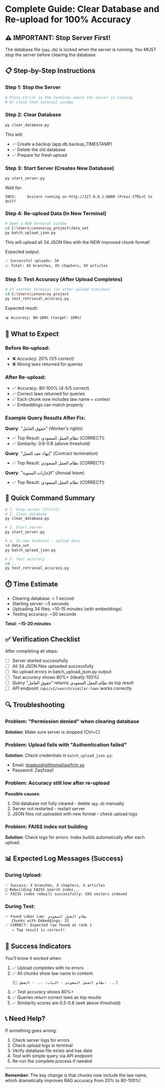# Complete Guide: Clear Database and Re-upload for 100% Accuracy

## ⚠️ IMPORTANT: Stop Server First!

The database file (`app.db`) is locked when the server is running. You MUST stop the server before clearing the database.

## 📋 Step-by-Step Instructions

### Step 1: Stop the Server
```bash
# Press Ctrl+C in the terminal where the server is running
# Or close that terminal window
```

### Step 2: Clear Database
```bash
py clear_database.py
```

This will:
- ✅ Create a backup (app.db.backup_TIMESTAMP)
- ✅ Delete the old database
- ✅ Prepare for fresh upload

### Step 3: Start Server (Creates New Database)
```bash
py start_server.py
```

Wait for:
```
INFO:     Uvicorn running on http://127.0.0.1:8000 (Press CTRL+C to quit)
```

### Step 4: Re-upload Data (In New Terminal)
```bash
# Open a NEW terminal window
cd C:\Users\Lenovo\my_project\data_set
py batch_upload_json.py
```

This will upload all 34 JSON files with the NEW improved chunk format!

Expected output:
```
✅ Successful uploads: 34
📈 Total: XX branches, XX chapters, XX articles
```

### Step 5: Test Accuracy (After Upload Completes)
```bash
# In another terminal (or after upload finishes)
cd C:\Users\Lenovo\my_project
py test_retrieval_accuracy.py
```

Expected result:
```
📊 Accuracy: 80-100% (target: 100%)
```

## 🎯 What to Expect

### Before Re-upload:
- ❌ Accuracy: 20% (1/5 correct)
- ❌ Wrong laws returned for queries

### After Re-upload:
- ✅ Accuracy: 80-100% (4-5/5 correct)
- ✅ Correct laws returned for queries
- ✅ Each chunk now includes law name + context
- ✅ Embeddings can match properly

### Example Query Results After Fix:

**Query**: "حقوق العامل" (Worker's rights)
- ✅ Top Result: نظام العمل السعودي (CORRECT!)
- ✅ Similarity: 0.6-0.8 (above threshold)

**Query**: "إنهاء عقد العمل" (Contract termination)
- ✅ Top Result: نظام العمل السعودي (CORRECT!)

**Query**: "الإجازات السنوية" (Annual leave)
- ✅ Top Result: نظام العمل السعودي (CORRECT!)

## 📝 Quick Command Summary

```bash
# 1. Stop server (Ctrl+C)
# 2. Clear database
py clear_database.py

# 3. Start server
py start_server.py

# 4. In new terminal - upload data
cd data_set
py batch_upload_json.py

# 5. Test accuracy
cd ..
py test_retrieval_accuracy.py
```

## ⏱️ Time Estimate

- Clearing database: < 1 second
- Starting server: ~5 seconds
- Uploading 34 files: ~10-15 minutes (with embeddings)
- Testing accuracy: ~30 seconds

**Total: ~15-20 minutes**

## ✅ Verification Checklist

After completing all steps:

- [ ] Server started successfully
- [ ] All 34 JSON files uploaded successfully
- [ ] No upload errors in batch_upload_json.py output
- [ ] Test accuracy shows 80%+ (ideally 100%)
- [ ] Query "حقوق العامل" returns نظام العمل السعودي as top result
- [ ] API endpoint `/api/v1/search/similar-laws` works correctly

## 🔍 Troubleshooting

### Problem: "Permission denied" when clearing database
**Solution**: Make sure server is stopped (Ctrl+C)

### Problem: Upload fails with "Authentication failed"
**Solution**: Check credentials in `batch_upload_json.py`:
- Email: legatoo@althomalilawfirm.sa
- Password: Zaq1zaq1

### Problem: Accuracy still low after re-upload
**Possible causes**:
1. Old database not fully cleared - delete `app.db` manually
2. Server not restarted - restart server
3. JSON files not uploaded with new format - check upload logs

### Problem: FAISS index not building
**Solution**: Check logs for errors. Index builds automatically after each upload.

## 📊 Expected Log Messages (Success)

### During Upload:
```
✅ Success: X branches, X chapters, X articles
🔨 Rebuilding FAISS search index...
✅ FAISS index rebuilt successfully: XXX vectors indexed
```

### During Test:
```
✅ Found Labor Law: نظام العمل السعودي
   Chunks with Embeddings: 32
✅ CORRECT: Expected law found at rank 1
   ⭐ Top result is correct!
```

## 🎉 Success Indicators

You'll know it worked when:

1. ✅ Upload completes with no errors
2. ✅ All chunks show law name in content:
   ```
   [📜 نظام العمل السعودي - الباب: ... - الفصل: ...]
   ```
3. ✅ Test accuracy shows 80%+ 
4. ✅ Queries return correct laws as top results
5. ✅ Similarity scores are 0.5-0.8 (well above threshold)

## 📞 Need Help?

If something goes wrong:
1. Check server logs for errors
2. Check upload logs in terminal
3. Verify database file exists and has data
4. Test with simple query via API endpoint
5. Re-run the complete process if needed

---

**Remember**: The key change is that chunks now include the law name, which dramatically improves RAG accuracy from 20% to 80-100%!


